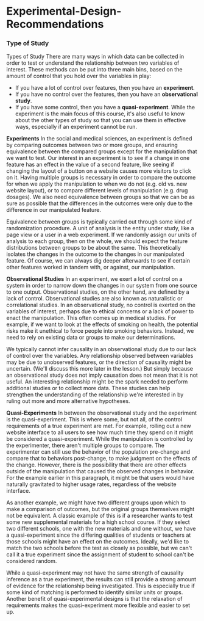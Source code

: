 # Experimental-Design-Recommendations

### Type of Study

Types of Study
There are many ways in which data can be collected in order to test or understand the relationship between two variables of interest. These methods can be put into three main bins, based on the amount of control that you hold over the variables in play:

- If you have a lot of control over features, then you have an **experiment**.
- If you have no control over the features, then you have an **observational study**.
- If you have some control, then you have a **quasi-experiment**.
While the experiment is the main focus of this course, it's also useful to know about the other types of study so that you can use them in effective ways, especially if an experiment cannot be run.

**Experiments**
In the social and medical sciences, an experiment is defined by comparing outcomes between two or more groups, and ensuring equivalence between the compared groups except for the manipulation that we want to test. Our interest in an experiment is to see if a change in one feature has an effect in the value of a second feature, like seeing if changing the layout of a button on a website causes more visitors to click on it. Having multiple groups is necessary in order to compare the outcome for when we apply the manipulation to when we do not (e.g. old vs. new website layout), or to compare different levels of manipulation (e.g. drug dosages). We also need equivalence between groups so that we can be as sure as possible that the differences in the outcomes were only due to the difference in our manipulated feature.

Equivalence between groups is typically carried out through some kind of randomization procedure. A unit of analysis is the entity under study, like a page view or a user in a web experiment. If we randomly assign our units of analysis to each group, then on the whole, we should expect the feature distributions between groups to be about the same. This theoretically isolates the changes in the outcome to the changes in our manipulated feature. Of course, we can always dig deeper afterwards to see if certain other features worked in tandem with, or against, our manipulation.

**Observational Studies**
In an experiment, we exert a lot of control on a system in order to narrow down the changes in our system from one source to one output. Observational studies, on the other hand, are defined by a lack of control. Observational studies are also known as naturalistic or correlational studies. In an observational study, no control is exerted on the variables of interest, perhaps due to ethical concerns or a lack of power to enact the manipulation. This often comes up in medical studies. For example, if we want to look at the effects of smoking on health, the potential risks make it unethical to force people into smoking behaviors. Instead, we need to rely on existing data or groups to make our determinations.

We typically cannot infer causality in an observational study due to our lack of control over the variables. Any relationship observed between variables may be due to unobserved features, or the direction of causality might be uncertain. (We'll discuss this more later in the lesson.) But simply because an observational study does not imply causation does not mean that it is not useful. An interesting relationship might be the spark needed to perform additional studies or to collect more data. These studies can help strengthen the understanding of the relationship we're interested in by ruling out more and more alternative hypotheses.

**Quasi-Experiments**
In between the observational study and the experiment is the quasi-experiment. This is where some, but not all, of the control requirements of a true experiment are met. For example, rolling out a new website interface to all users to see how much time they spend on it might be considered a quasi-experiment. While the manipulation is controlled by the experimenter, there aren't multiple groups to compare. The experimenter can still use the behavior of the population pre-change and compare that to behaviors post-change, to make judgment on the effects of the change. However, there is the possibility that there are other effects outside of the manipulation that caused the observed changes in behavior. For the example earlier in this paragraph, it might be that users would have naturally gravitated to higher usage rates, regardless of the website interface.

As another example, we might have two different groups upon which to make a comparison of outcomes, but the original groups themselves might not be equivalent. A classic example of this is if a researcher wants to test some new supplemental materials for a high school course. If they select two different schools, one with the new materials and one without, we have a quasi-experiment since the differing qualities of students or teachers at those schools might have an effect on the outcomes. Ideally, we'd like to match the two schools before the test as closely as possible, but we can't call it a true experiment since the assignment of student to school can't be considered random.

While a quasi-experiment may not have the same strength of causality inference as a true experiment, the results can still provide a strong amount of evidence for the relationship being investigated. This is especially true if some kind of matching is performed to identify similar units or groups. Another benefit of quasi-experimental designs is that the relaxation of requirements makes the quasi-experiment more flexible and easier to set up.
